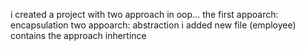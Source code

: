 i created a project with two approach in oop...
the first appoarch: encapsulation
two appoarch: abstraction
i added new file (employee) contains the approach inhertince
